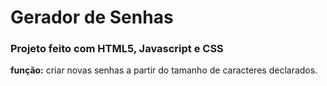 # Gerador de Senhas

### Projeto feito com HTML5, Javascript e CSS


**função:** criar novas senhas a partir do tamanho de caracteres declarados.
